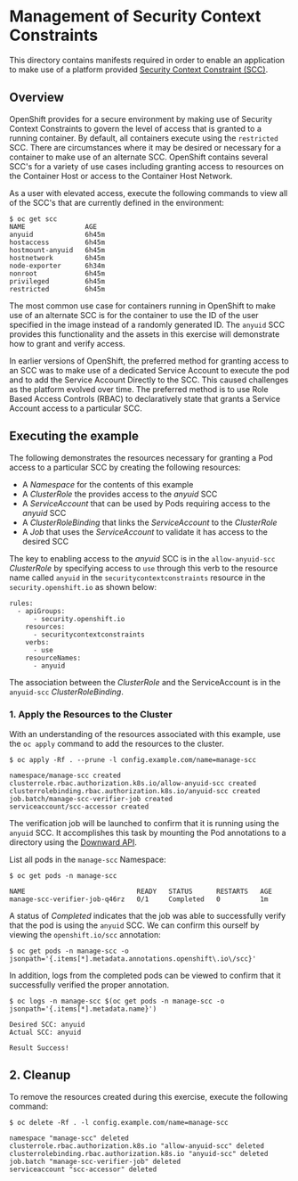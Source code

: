 # Management of Security Context Constraints

This directory contains manifests required in order to enable an application to make use of a platform provided [Security Context Constraint (SCC)](https://docs.openshift.com/container-platform/4.4/authentication/managing-security-context-constraints.html).

## Overview

OpenShift provides for a secure environment by making use of Security Context Constraints to govern the level of access that is granted to a running container. By default, all containers execute using the `restricted` SCC. There are circumstances where it may be desired or necessary for a container to make use of an alternate SCC. OpenShift contains several SCC's for a variety of use cases including granting access to resources on the Container Host or access to the Container Host Network. 

As a user with elevated access, execute the following commands to view all of the SCC's that are currently defined in the environment:

```
$ oc get scc
NAME               AGE
anyuid             6h45m
hostaccess         6h45m
hostmount-anyuid   6h45m
hostnetwork        6h45m
node-exporter      6h34m
nonroot            6h45m
privileged         6h45m
restricted         6h45m
```

The most common use case for containers running in OpenShift to make use of an alternate SCC is for the container to use the ID of the user specified in the image instead of a randomly generated ID. The `anyuid` SCC provides this functionality and the assets in this exercise will demonstrate how to grant and verify access.

In earlier versions of OpenShift, the preferred method for granting access to an SCC was to make use of a dedicated Service Account to execute the pod and to add the Service Account Directly to the SCC. This caused challenges as the platform evolved over time. The preferred method is to use Role Based Access Controls (RBAC) to declaratively state that grants a Service Account access to a particular SCC.

## Executing the example

The following demonstrates the resources necessary for granting a Pod access to a particular SCC by creating the following resources: 

* A _Namespace_ for the contents of this example
* A _ClusterRole_ the provides access to the _anyuid_ SCC
* A _ServiceAccount_ that can be used by Pods requiring access to the _anyuid_ SCC
* A _ClusterRoleBinding_ that links the _ServiceAccount_ to the _ClusterRole_
* A _Job_ that uses the _ServiceAccount_ to validate it has access to the desired SCC

The key to enabling access to the _anyuid_ SCC is in the `allow-anyuid-scc` _ClusterRole_ by specifying access to `use` through this verb to the resource name called `anyuid` in the `securitycontextconstraints` resource in the `security.openshift.io` as shown below:

```
rules:
  - apiGroups:
      - security.openshift.io
    resources:
      - securitycontextconstraints
    verbs:
      - use
    resourceNames:
      - anyuid
```

The association between the _ClusterRole_ and the ServiceAccount is in the `anyuid-scc` _ClusterRoleBinding_.

### 1. Apply the Resources to the Cluster

With an understanding of the resources associated with this example, use the `oc apply` command to add the resources to the cluster.

```
$ oc apply -Rf . --prune -l config.example.com/name=manage-scc

namespace/manage-scc created
clusterrole.rbac.authorization.k8s.io/allow-anyuid-scc created
clusterrolebinding.rbac.authorization.k8s.io/anyuid-scc created
job.batch/manage-scc-verifier-job created
serviceaccount/scc-accessor created
```

The verification job will be launched to confirm that it is running using the `anyuid` SCC. It accomplishes this task by mounting the Pod annotations to a directory using the [Downward API](https://kubernetes.io/docs/tasks/inject-data-application/downward-api-volume-expose-pod-information/#the-downward-api).

List all pods in the `manage-scc` Namespace:

```
$ oc get pods -n manage-scc

NAME                            READY   STATUS      RESTARTS   AGE
manage-scc-verifier-job-q46rz   0/1     Completed   0          1m
```

A status of _Completed_ indicates that the job was able to successfully verify that the pod is using the `anyuid` SCC. We can confirm this ourself by viewing the `openshift.io/scc` annotation:

```
$ oc get pods -n manage-scc -o jsonpath='{.items[*].metadata.annotations.openshift\.io\/scc}'
```

In addition, logs from the completed pods can be viewed to confirm that it successfully verified the proper annotation.

```
$ oc logs -n manage-scc $(oc get pods -n manage-scc -o jsonpath='{.items[*].metadata.name}')

Desired SCC: anyuid
Actual SCC: anyuid

Result Success!
```

## 2. Cleanup

To remove the resources created during this exercise, execute the following command:

```
$ oc delete -Rf . -l config.example.com/name=manage-scc

namespace "manage-scc" deleted
clusterrole.rbac.authorization.k8s.io "allow-anyuid-scc" deleted
clusterrolebinding.rbac.authorization.k8s.io "anyuid-scc" deleted
job.batch "manage-scc-verifier-job" deleted
serviceaccount "scc-accessor" deleted
```